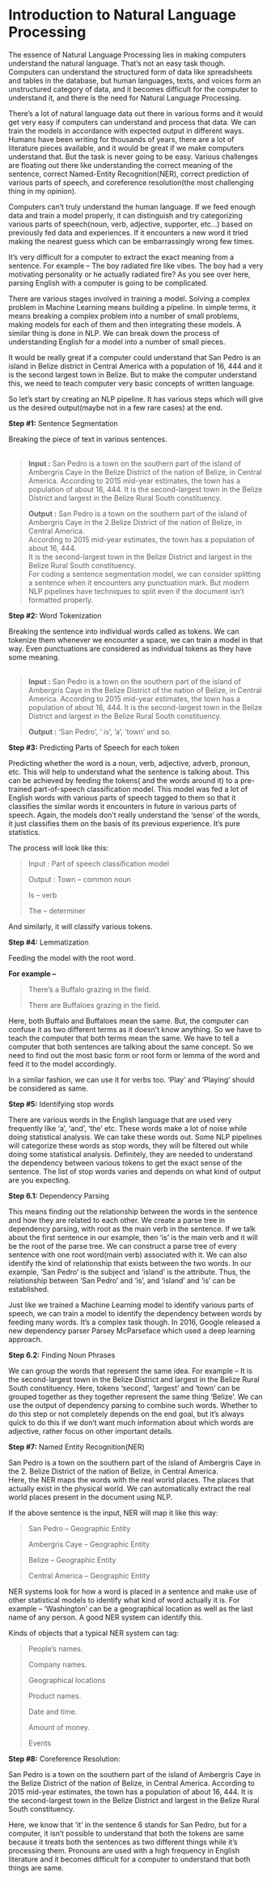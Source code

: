 ﻿# Introduction to Natural Language Processing
The essence of Natural Language Processing lies in making computers understand the natural language. That’s not an easy task though. Computers can understand the structured form of data like spreadsheets and tables in the database, but human languages, texts, and voices form an unstructured category of data, and it becomes difficult for the computer to understand it, and there is the need for Natural Language Processing. 

There’s a lot of natural language data out there in various forms and it would get very easy if computers can understand and process that data. We can train the models in accordance with expected output in different ways. Humans have been writing for thousands of years, there are a lot of literature pieces available, and it would be great if we make computers understand that. But the task is never going to be easy. Various challenges are floating out there like understanding the correct meaning of the sentence, correct Named-Entity Recognition(NER), correct prediction of various parts of speech, and coreference resolution(the most challenging thing in my opinion). 

Computers can’t truly understand the human language. If we feed enough data and train a model properly, it can distinguish and try categorizing various parts of speech(noun, verb, adjective, supporter, etc…) based on previously fed data and experiences. If it encounters a new word it tried making the nearest guess which can be embarrassingly wrong few times. 

It’s very difficult for a computer to extract the exact meaning from a sentence. For example – The boy radiated fire like vibes. The boy had a very motivating personality or he actually radiated fire? As you see over here, parsing English with a computer is going to be complicated. 

There are various stages involved in training a model. Solving a complex problem in Machine Learning means building a pipeline. In simple terms, it means breaking a complex problem into a number of small problems, making models for each of them and then integrating these models. A similar thing is done in NLP. We can break down the process of understanding English for a model into a number of small pieces. 

It would be really great if a computer could understand that San Pedro is an island in Belize district in Central America with a population of 16, 444 and it is the second largest town in Belize. But to make the computer understand this, we need to teach computer very basic concepts of written language. 

So let’s start by creating an NLP pipeline. It has various steps which will give us the desired output(maybe not in a few rare cases) at the end. 

****Step #1:**** Sentence Segmentation

Breaking the piece of text in various sentences.   
 

> ****Input :**** San Pedro is a town on the southern part of the island of Ambergris Caye in the Belize District of the nation of Belize, in Central America. According to 2015 mid-year estimates, the town has a population of about 16, 444. It is the second-largest town in the Belize District and largest in the Belize Rural South constituency. 
> 
> ****Output :**** San Pedro is a town on the southern part of the island of Ambergris Caye in the 2.Belize District of the nation of Belize, in Central America.   
> According to 2015 mid-year estimates, the town has a population of about 16, 444.   
> It is the second-largest town in the Belize District and largest in the Belize Rural South constituency.   
> For coding a sentence segmentation model, we can consider splitting a sentence when it encounters any punctuation mark. But modern NLP pipelines have techniques to split even if the document isn’t formatted properly.

****Step #2:**** Word Tokenization 

Breaking the sentence into individual words called as tokens. We can tokenize them whenever we encounter a space, we can train a model in that way. Even punctuations are considered as individual tokens as they have some meaning.   
 

> ****Input :**** San Pedro is a town on the southern part of the island of Ambergris Caye in the Belize District of the nation of Belize, in Central America. According to 2015 mid-year estimates, the town has a population of about 16, 444. It is the second-largest town in the Belize District and largest in the Belize Rural South constituency. 
> 
> ****Output :**** ‘San Pedro’, ’ is’, ’a’, ’town’ and so.

****Step #3:**** Predicting Parts of Speech for each token 

Predicting whether the word is a noun, verb, adjective, adverb, pronoun, etc. This will help to understand what the sentence is talking about. This can be achieved by feeding the tokens( and the words around it) to a pre-trained part-of-speech classification model. This model was fed a lot of English words with various parts of speech tagged to them so that it classifies the similar words it encounters in future in various parts of speech. Again, the models don’t really understand the ‘sense’ of the words, it just classifies them on the basis of its previous experience. It’s pure statistics. 

The process will look like this: 

> Input : Part of speech classification model
> 
> Output : Town – common noun
> 
> Is – verb
> 
> The – determiner

And similarly, it will classify various tokens.

****Step #4:**** Lemmatization 

Feeding the model with the root word. 

****For example –**** 

> There’s a Buffalo grazing in the field.
> 
> There are Buffaloes grazing in the field.

Here, both Buffalo and Buffaloes mean the same. But, the computer can confuse it as two different terms as it doesn’t know anything. So we have to teach the computer that both terms mean the same. We have to tell a computer that both sentences are talking about the same concept. So we need to find out the most basic form or root form or lemma of the word and feed it to the model accordingly.

In a similar fashion, we can use it for verbs too. ‘Play’ and ‘Playing’ should be considered as same.

****Step #5:**** Identifying stop words 

There are various words in the English language that are used very frequently like ‘a’, ‘and’, ‘the’ etc. These words make a lot of noise while doing statistical analysis. We can take these words out. Some NLP pipelines will categorize these words as stop words, they will be filtered out while doing some statistical analysis. Definitely, they are needed to understand the dependency between various tokens to get the exact sense of the sentence. The list of stop words varies and depends on what kind of output are you expecting.

****Step 6.1:**** Dependency Parsing 

This means finding out the relationship between the words in the sentence and how they are related to each other. We create a parse tree in dependency parsing, with root as the main verb in the sentence. If we talk about the first sentence in our example, then ‘is’ is the main verb and it will be the root of the parse tree. We can construct a parse tree of every sentence with one root word(main verb) associated with it. We can also identify the kind of relationship that exists between the two words. In our example, ‘San Pedro’ is the subject and ‘island’ is the attribute. Thus, the relationship between ‘San Pedro’ and ‘is’, and ‘island’ and ‘is’ can be established. 

Just like we trained a Machine Learning model to identify various parts of speech, we can train a model to identify the dependency between words by feeding many words. It’s a complex task though. In 2016, Google released a new dependency parser Parsey McParseface which used a deep learning approach.

****Step 6.2:**** Finding Noun Phrases 

We can group the words that represent the same idea. For example – It is the second-largest town in the Belize District and largest in the Belize Rural South constituency. Here, tokens ‘second’, ‘largest’ and ‘town’ can be grouped together as they together represent the same thing ‘Belize’. We can use the output of dependency parsing to combine such words. Whether to do this step or not completely depends on the end goal, but it’s always quick to do this if we don’t want much information about which words are adjective, rather focus on other important details.

****Step #7:**** Named Entity Recognition(NER) 

San Pedro is a town on the southern part of the island of Ambergris Caye in the 2. Belize District of the nation of Belize, in Central America.   
Here, the NER maps the words with the real world places. The places that actually exist in the physical world. We can automatically extract the real world places present in the document using NLP. 

If the above sentence is the input, NER will map it like this way: 

> San Pedro – Geographic Entity
> 
> Ambergris Caye – Geographic Entity
> 
> Belize – Geographic Entity
> 
> Central America – Geographic Entity

NER systems look for how a word is placed in a sentence and make use of other statistical models to identify what kind of word actually it is. For example – ‘Washington’ can be a geographical location as well as the last name of any person. A good NER system can identify this.

Kinds of objects that a typical NER system can tag:

> People’s names.
> 
> Company names.
> 
> Geographical locations
> 
> Product names.
> 
> Date and time.
> 
> Amount of money.
> 
> Events

****Step #8:**** Coreference Resolution: 

San Pedro is a town on the southern part of the island of Ambergris Caye in the Belize District of the nation of Belize, in Central America. According to 2015 mid-year estimates, the town has a population of about 16, 444. It is the second-largest town in the Belize District and largest in the Belize Rural South constituency. 

Here, we know that ‘it’ in the sentence 6 stands for San Pedro, but for a computer, it isn’t possible to understand that both the tokens are same because it treats both the sentences as two different things while it’s processing them. Pronouns are used with a high frequency in English literature and it becomes difficult for a computer to understand that both things are same.
